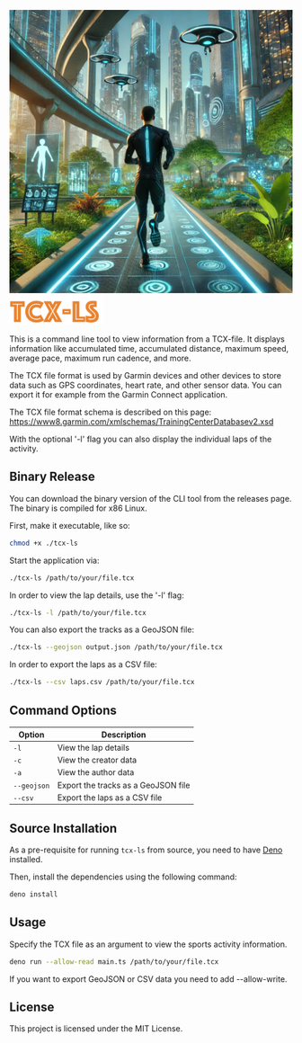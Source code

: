 ![Futuristic runner](./doc/futuristic-jogger.webp)
![Logo tcx-ls](./doc/tcx-ls-logo.png)

This is a command line tool to view information from a TCX-file. It displays information like accumulated time, accumulated distance, maximum speed, average pace, maximum run cadence, and more.

The TCX file format is used by Garmin devices and other devices to store data such as GPS coordinates, heart rate, and other sensor data. You can export it for example from the Garmin Connect application.

The TCX file format schema is described on this page: https://www8.garmin.com/xmlschemas/TrainingCenterDatabasev2.xsd

With the optional '-l' flag you can also display the individual laps of the activity.

## Binary Release

You can download the binary version of the CLI tool from the releases page. The binary is compiled for x86 Linux.

First, make it executable, like so:

```bash
chmod +x ./tcx-ls
```

Start the application via:

```bash
./tcx-ls /path/to/your/file.tcx
```

In order to view the lap details, use the '-l' flag:

```bash
./tcx-ls -l /path/to/your/file.tcx
```

You can also export the tracks as a GeoJSON file:

```bash
./tcx-ls --geojson output.json /path/to/your/file.tcx
```

In order to export the laps as a CSV file:

```bash
./tcx-ls --csv laps.csv /path/to/your/file.tcx
```

## Command Options

| Option          | Description                           |
|-----------------|---------------------------------------|
| `-l`            | View the lap details                  |
| `-c`            | View the creator data                 |
| `-a`            | View the author data                  |
| `--geojson`     | Export the tracks as a GeoJSON file   |
| `--csv`         | Export the laps as a CSV file         |


## Source Installation

As a pre-requisite for running `tcx-ls` from source, you need to have [Deno](https://www.deno.com) installed.

Then, install the dependencies using the following command:

```bash
deno install 
```

## Usage

Specify the TCX file as an argument to view the sports activity information.

```bash
deno run --allow-read main.ts /path/to/your/file.tcx
```

If you want to export GeoJSON or CSV data you need to add --allow-write.

## License

This project is licensed under the MIT License.
